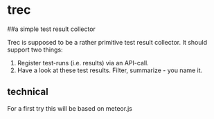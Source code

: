 # trec
##a simple test result collector

Trec is supposed to be a rather primitive test result collector. It should support two things:

1. Register test-runs (i.e. results) via an API-call.
2. Have a look at these test results. Filter, summarize - you name it.

## technical
For a first try this will be based on meteor.js
